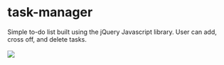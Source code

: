 # task-manager
Simple to-do list built using the jQuery Javascript library. User can add, cross off, and delete tasks.
<br><br>
<a href="https://jeffnewcomer.github.io/task-manager/"><img src="https://i.imgur.com/ayrSVPH.png"></a>

